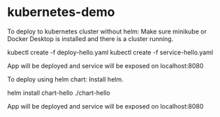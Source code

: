 # kubernetes-demo

To deploy to kubernetes cluster without helm:
Make sure minikube or Docker Desktop is installed and there is a cluster running.

kubectl create -f deploy-hello.yaml
kubectl create -f service-hello.yaml

App will be deployed and service will be exposed on localhost:8080

To deploy using helm chart:
Install helm.

helm install chart-hello ./chart-hello

App will be deployed and service will be exposed on localhost:8080

